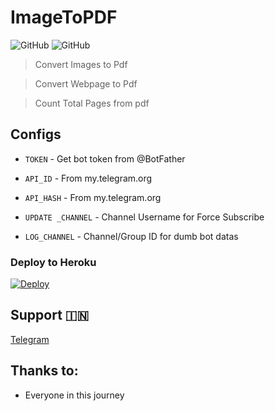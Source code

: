 # ImageToPDF

![GitHub](https://img.shields.io/github/license/AswanthVK/ImageToPDFV2Bot?label=license)
![GitHub](https://img.shields.io/badge/Version-Beta-green)

> Convert Images to Pdf

> Convert Webpage to Pdf 

> Count Total Pages from pdf


## Configs

* `TOKEN`  - Get bot token from @BotFather

* `API_ID`     - From my.telegram.org 

* `API_HASH`    - From my.telegram.org

* `UPDATE _CHANNEL`  - Channel Username for Force Subscribe

* `LOG_CHANNEL`  - Channel/Group ID for dumb bot datas


### Deploy to Heroku
[![Deploy](https://www.herokucdn.com/deploy/button.svg)](https://heroku.com/deploy?template=https://github.com/AswanthVK/ImageToPDFV2Bot)



## Support 🇮🇳
<a href="https://t.me/AswanthVK">
   <p> Telegram </p>
  </a>

## Thanks to:

* Everyone in this journey 


